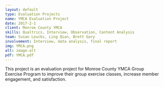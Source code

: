 ```yaml
---
layout: default
type: Evaluation Projects
name: YMCA Evaluation Project
date: 2017-2-1
client: Monroe County YMCA 
skills: Qualtrics, Interview, Observation, Content Analysis
team: Susan Loucks, Ling Qian, Brett Gary
involvement: Interview, data analysis, final report
img: YMCA.png
alt: image-alt
pdf: YMCA.pdf
---
```

This project is an evaluation project for Monroe County YMCA Group Exercise Program to improve their group exercise classes, increase member engagement, and satisfaction. 
